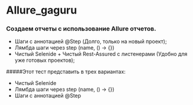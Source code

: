 # Allure_gaguru
### Создаем отчеты с использование Allure отчетов.
* Шаги с аннотацией @Step (Долго, только на новый проект);
* Лямбда шаги через step (name, () -> {})
* Чистый Selenide + Чистый Rest-Assured c листенерами (Удобно для уже готовых проектов);

#####Этот тест представить в трех вариантах:
* Чистый Selenide
* Лямбда шаги через step (name, () -> {})
* Шаги с аннотацией @Step



